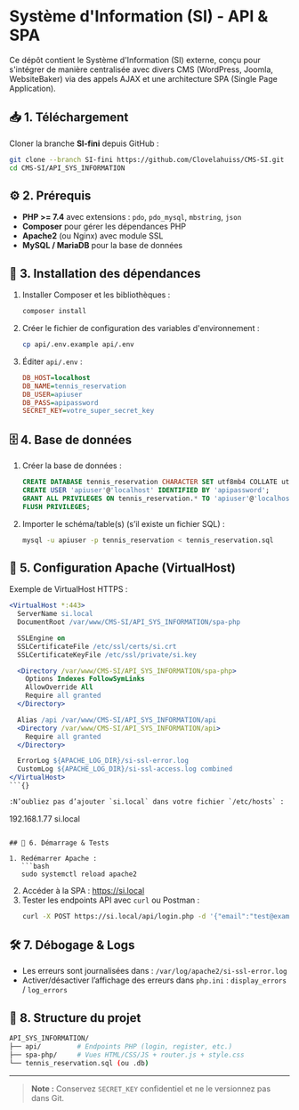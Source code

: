 # Système d'Information (SI) - API & SPA

Ce dépôt contient le Système d'Information (SI) externe, conçu pour s'intégrer de manière centralisée avec divers CMS (WordPress, Joomla, WebsiteBaker) via des appels AJAX et une architecture SPA (Single Page Application).

## 📥 1. Téléchargement

Cloner la branche **SI-fini** depuis GitHub :

```bash
git clone --branch SI-fini https://github.com/Clovelahuiss/CMS-SI.git
cd CMS-SI/API_SYS_INFORMATION
```

## ⚙️ 2. Prérequis

- **PHP >= 7.4** avec extensions : `pdo`, `pdo_mysql`, `mbstring`, `json`
- **Composer** pour gérer les dépendances PHP
- **Apache2** (ou Nginx) avec module SSL
- **MySQL / MariaDB** pour la base de données

## 💾 3. Installation des dépendances

1. Installer Composer et les bibliothèques :
   ```bash
   composer install
   ```
2. Créer le fichier de configuration des variables d'environnement :
   ```bash
   cp api/.env.example api/.env
   ```
3. Éditer `api/.env` :
   ```ini
   DB_HOST=localhost
   DB_NAME=tennis_reservation
   DB_USER=apiuser
   DB_PASS=apipassword
   SECRET_KEY=votre_super_secret_key
   ```

## 🗄️ 4. Base de données

1. Créer la base de données :
   ```sql
   CREATE DATABASE tennis_reservation CHARACTER SET utf8mb4 COLLATE utf8mb4_unicode_ci;
   CREATE USER 'apiuser'@'localhost' IDENTIFIED BY 'apipassword';
   GRANT ALL PRIVILEGES ON tennis_reservation.* TO 'apiuser'@'localhost';
   FLUSH PRIVILEGES;
   ```
2. Importer le schéma/table(s) (s’il existe un fichier SQL) :
   ```bash
   mysql -u apiuser -p tennis_reservation < tennis_reservation.sql
   ```

## 🔐 5. Configuration Apache (VirtualHost)

Exemple de VirtualHost HTTPS :

```apache
<VirtualHost *:443>
  ServerName si.local
  DocumentRoot /var/www/CMS-SI/API_SYS_INFORMATION/spa-php

  SSLEngine on
  SSLCertificateFile /etc/ssl/certs/si.crt
  SSLCertificateKeyFile /etc/ssl/private/si.key

  <Directory /var/www/CMS-SI/API_SYS_INFORMATION/spa-php>
    Options Indexes FollowSymLinks
    AllowOverride All
    Require all granted
  </Directory>

  Alias /api /var/www/CMS-SI/API_SYS_INFORMATION/api
  <Directory /var/www/CMS-SI/API_SYS_INFORMATION/api>
    Require all granted
  </Directory>

  ErrorLog ${APACHE_LOG_DIR}/si-ssl-error.log
  CustomLog ${APACHE_LOG_DIR}/si-ssl-access.log combined
</VirtualHost>
```{}

:N’oubliez pas d’ajouter `si.local` dans votre fichier `/etc/hosts` :
```
192.168.1.77 si.local
```

## 🚀 6. Démarrage & Tests

1. Redémarrer Apache :
   ```bash
   sudo systemctl reload apache2
   ```
2. Accéder à la SPA : https://si.local
3. Tester les endpoints API avec `curl` ou Postman :
   ```bash
   curl -X POST https://si.local/api/login.php -d '{"email":"test@example.com","password":"pass"}' -H 'Content-Type: application/json'
   ```

## 🛠️ 7. Débogage & Logs

- Les erreurs sont journalisées dans : `/var/log/apache2/si-ssl-error.log`
- Activer/désactiver l’affichage des erreurs dans `php.ini` : `display_errors` / `log_errors`

## 📖 8. Structure du projet

```bash
API_SYS_INFORMATION/
├── api/         # Endpoints PHP (login, register, etc.)
├── spa-php/     # Vues HTML/CSS/JS + router.js + style.css
└── tennis_reservation.sql (ou .db)
```

---

> **Note :** Conservez `SECRET_KEY` confidentiel et ne le versionnez pas dans Git.

